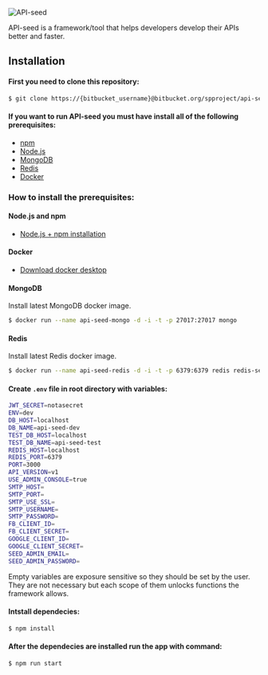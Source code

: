 ![API-seed](https://bitbucket.org/anzemur/api-seed/raw/15d25e8f43f330b1bc2b464b13609d5d5fa4fff7/assets/logo-small.png)

API-seed is a framework/tool that helps developers develop their APIs better and faster.


## Installation
#### First you need to clone this repository: 

```bash
$ git clone https://{bitbucket_username}@bitbucket.org/spproject/api-seed.git
```

#### If you want to run API-seed you must have install all of the following prerequisites:
* [npm](https://www.npmjs.com/) 
* [Node.js](https://nodejs.org/en/)
* [MongoDB](https://www.mongodb.com)
* [Redis](https://redis.io)
* [Docker](https://www.docker.com/)

### How to install the prerequisites:

#### Node.js and npm
* [Node.js + npm installation](https://nodejs.org/en/download/)

#### Docker
* [Download docker desktop](https://www.docker.com/products/docker-desktop)

#### MongoDB

Install latest MongoDB docker image.
```bash
$ docker run --name api-seed-mongo -d -i -t -p 27017:27017 mongo
```

#### Redis

Install latest Redis docker image.

```bash
$ docker run --name api-seed-redis -d -i -t -p 6379:6379 redis redis-server --appendonly yes
```

#### Create `.env` file in root directory with variables:

```bash
JWT_SECRET=notasecret
ENV=dev
DB_HOST=localhost
DB_NAME=api-seed-dev
TEST_DB_HOST=localhost
TEST_DB_NAME=api-seed-test
REDIS_HOST=localhost
REDIS_PORT=6379
PORT=3000
API_VERSION=v1
USE_ADMIN_CONSOLE=true
SMTP_HOST=
SMTP_PORT=
SMTP_USE_SSL=
SMTP_USERNAME=
SMTP_PASSWORD=
FB_CLIENT_ID=
FB_CLIENT_SECRET=
GOOGLE_CLIENT_ID=
GOOGLE_CLIENT_SECRET=
SEED_ADMIN_EMAIL=
SEED_ADMIN_PASSWORD=
```
Empty variables are exposure sensitive so they should be set by the user.
They are not necessary but each scope of them unlocks functions the framework allows.

#### Intstall dependecies: 

```bash
$ npm install
```

#### After the dependecies are installed run the app with command:
```bash
$ npm run start
```







